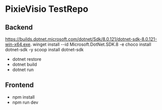 # PixieVisio TestRepo

## Backend
https://builds.dotnet.microsoft.com/dotnet/Sdk/8.0.121/dotnet-sdk-8.0.121-win-x64.exe. 
winget install --id Microsoft.DotNet.SDK.8 -e
choco install dotnet-sdk -y
scoop install dotnet-sdk
- dotnet restore
- dotnet build
- dotnet run

## Frontend
- npm install
- npm run dev
